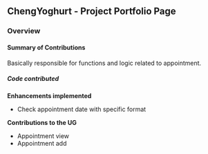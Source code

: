 ## ChengYoghurt - Project Portfolio Page

### Overview


#### Summary of Contributions
Basically responsible for functions and logic related to appointment.
##### **Code contributed**

**Enhancements implemented**
- Check appointment date with specific format

**Contributions to the UG**
- Appointment view
- Appointment add